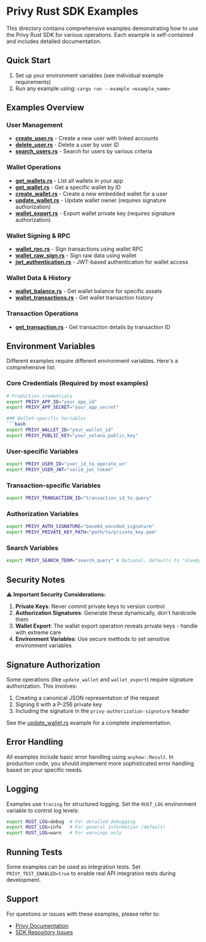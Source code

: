 # Privy Rust SDK Examples

This directory contains comprehensive examples demonstrating how to use the Privy Rust SDK for various operations. Each example is self-contained and includes detailed documentation.

## Quick Start

1. Set up your environment variables (see individual example requirements)
2. Run any example using: `cargo run --example <example_name>`

## Examples Overview

### User Management
- **[create_user.rs](create_user.rs)** - Create a new user with linked accounts
- **[delete_user.rs](delete_user.rs)** - Delete a user by user ID
- **[search_users.rs](search_users.rs)** - Search for users by various criteria

### Wallet Operations
- **[get_wallets.rs](get_wallets.rs)** - List all wallets in your app
- **[get_wallet.rs](get_wallet.rs)** - Get a specific wallet by ID
- **[create_wallet.rs](create_wallet.rs)** - Create a new embedded wallet for a user
- **[update_wallet.rs](update_wallet.rs)** - Update wallet owner (requires signature authorization)
- **[wallet_export.rs](wallet_export.rs)** - Export wallet private key (requires signature authorization)

### Wallet Signing & RPC
- **[wallet_rpc.rs](wallet_rpc.rs)** - Sign transactions using wallet RPC
- **[wallet_raw_sign.rs](wallet_raw_sign.rs)** - Sign raw data using wallet
- **[jwt_authentication.rs](jwt_authentication.rs)** - JWT-based authentication for wallet access

### Wallet Data & History
- **[wallet_balance.rs](wallet_balance.rs)** - Get wallet balance for specific assets
- **[wallet_transactions.rs](wallet_transactions.rs)** - Get wallet transaction history

### Transaction Operations
- **[get_transaction.rs](get_transaction.rs)** - Get transaction details by transaction ID

## Environment Variables

Different examples require different environment variables. Here's a comprehensive list:

### Core Credentials (Required by most examples)
```bash
# Production credentials
export PRIVY_APP_ID="your_app_id"
export PRIVY_APP_SECRET="your_app_secret"

### Wallet-specific Variables
```bash
export PRIVY_WALLET_ID="your_wallet_id"
export PRIVY_PUBLIC_KEY="your_solana_public_key"
```

### User-specific Variables
```bash
export PRIVY_USER_ID="user_id_to_operate_on"
export PRIVY_USER_JWT="valid_jwt_token"
```

### Transaction-specific Variables
```bash
export PRIVY_TRANSACTION_ID="transaction_id_to_query"
```

### Authorization Variables
```bash
export PRIVY_AUTH_SIGNATURE="base64_encoded_signature"
export PRIVY_PRIVATE_KEY_PATH="path/to/private_key.pem"
```

### Search Variables
```bash
export PRIVY_SEARCH_TERM="search_query" # Optional, defaults to "alex@arlyon.dev"
```

## Security Notes

⚠️ **Important Security Considerations:**

1. **Private Keys**: Never commit private keys to version control
2. **Authorization Signatures**: Generate these dynamically, don't hardcode them
3. **Wallet Export**: The wallet export operation reveals private keys - handle with extreme care
4. **Environment Variables**: Use secure methods to set sensitive environment variables

## Signature Authorization

Some operations (like `update_wallet` and `wallet_export`) require signature authorization. This involves:

1. Creating a canonical JSON representation of the request
2. Signing it with a P-256 private key
3. Including the signature in the `privy-authorization-signature` header

See the [update_wallet.rs](update_wallet.rs) example for a complete implementation.

## Error Handling

All examples include basic error handling using `anyhow::Result`. In production code, you should implement more sophisticated error handling based on your specific needs.

## Logging

Examples use `tracing` for structured logging. Set the `RUST_LOG` environment variable to control log levels:

```bash
export RUST_LOG=debug  # For detailed debugging
export RUST_LOG=info   # For general information (default)
export RUST_LOG=warn   # For warnings only
```

## Running Tests

Some examples can be used as integration tests. Set `PRIVY_TEST_ENABLED=true` to enable real API integration tests during development.

## Support

For questions or issues with these examples, please refer to:
- [Privy Documentation](https://docs.privy.io/)
- [SDK Repository Issues](https://github.com/privy-io/privy-rust-sdk/issues)
